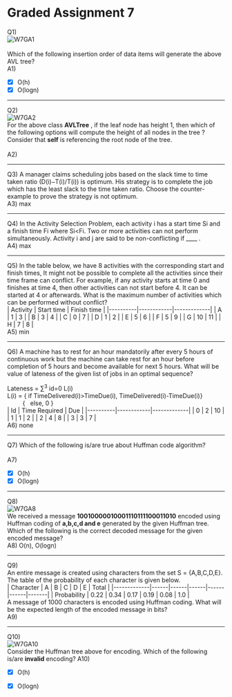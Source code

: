# Graded Assignment 7

Q1)<br>
![W7GA1](https://github.com/NebulaTris/pdsa-iitm/assets/94922914/c06ceb45-7f74-476b-b291-25070718221a)<br><br>
Which of the following insertion order of data items will generate the above AVL tree?<br>
A1)
- [x] O(h)
- [x] O(logn)
__________________________________________________________________________________________________________________________
Q2) <br>
![W7GA2](https://github.com/NebulaTris/pdsa-iitm/assets/94922914/44e35849-0b4a-4332-b8e6-7fc5d2a644e3)
<br>
For the above class <b> AVLTree</b> , if the leaf node has height 1, then which of the following options will compute the height of all nodes in the tree ? Consider that <b> self</b> is referencing  the root node of the tree.<br><br>
A2)<br>


__________________________________________________________________________________________________________________________
Q3)
A manager claims scheduling jobs based on the slack time to time taken ratio (D(i)−T(i)/T(i)) is optimum. His strategy is to complete the job which has the least slack to the time taken ratio. Choose the counter-example to prove the strategy is not optimum.
<br>
A3)
max

__________________________________________________________________________________________________________________________
Q4)
In the Activity Selection Problem, each activity i has a start time Si and a finish time Fi where Si<Fi. Two or more activities can not perform simultaneously. Activity i and j are said to be non-conflicting if ____ .
<br>
A4)
max

__________________________________________________________________________________________________________________________
Q5)
In the table below, we have 8 activities with the corresponding start and finish times, It might not be possible to complete all the activities since their time frame can conflict. For example, if any activity starts at time 0 and finishes at time 4, then other activities can not start before 4. It can be started at 4 or afterwards. What is the maximum number of activities which can be performed without conflict?
<br>
| Activity | Start time | Finish time |
|----------|------------|-------------|
| A        | 1          | 3           |
| B        | 3          | 4           |
| C        | 0          | 7           |
| D        | 1          | 2           |
| E        | 5          | 6           |
| F        | 5          | 9           |
| G        | 10         | 11          |
| H        | 7          | 8           |
<br>
A5)
min

__________________________________________________________________________________________________________________________
Q6)
A machine has to rest for an hour mandatorily after every 5 hours of continuous work but the machine can take rest for an hour before completion of 5 hours and become available for next 5 hours. What will be value of lateness of the given list of jobs in an optimal sequence?
            
Lateness = ∑<sup>3</sup> id=0 L(i) </br>
L(i) = { if TimeDelivered(i)>TimeDue(i), TimeDelivered(i)-TimeDue(i)}</br>
&nbsp;&nbsp;&nbsp;&nbsp;&nbsp;&nbsp;&nbsp;&nbsp; {&nbsp;&nbsp;&nbsp;else, 0 }<br>
| Id | Time Required | Due |
|----------|------------|-------------|
| 0        | 2          | 10           |
| 1        | 1          | 2           |
| 2        | 4          | 8           |
| 3        | 3          | 7           |
<br>
A6)
none

__________________________________________________________________________________________________________________________
Q7)
Which of the following is/are true about Huffman code algorithm?
</br></br>
A7)
- [x] O(h)
- [x] O(logn)

__________________________________________________________________________________________________________________________
Q8)
<br>
![W7GA8](https://github.com/NebulaTris/pdsa-iitm/assets/94922914/129e4574-13b1-4243-8390-cee29126d505)
 </br>
We received a message <b>10010000010001110111100011010</b> encoded using Huffman coding of <b>a,b,c,d and e</b> generated by the given Huffman tree. Which of the following is the correct decoded message for the given encoded message?</br>
A8)
O(n), O(logn)
__________________________________________________________________________________________________________________________
Q9)<br>
An entire message is created using characters from the set S = {A,B,C,D,E}. The table of the probability of each character is given below.
<br>
| Character   | A    | B    | C    | D    | E    | Total |
|-------------|------|------|------|------|------|-------|
| Probability | 0.22 | 0.34 | 0.17 | 0.19 | 0.08 | 1.0   |
<br>
A message of 1000 characters is encoded using Huffman coding. What will be the expected length of the encoded message in bits?<br>
A9)


__________________________________________________________________________________________________________________________
Q10)
</br>![W7GA10](https://github.com/NebulaTris/pdsa-iitm/assets/94922914/63b1d455-6516-4552-bbb0-fe57008c66d0)
</br>
Consider the Huffman tree above for encoding. Which of the following is/are <b>invalid</b> encoding?
A10)
- [x] O(h)
- [x] O(logn)

